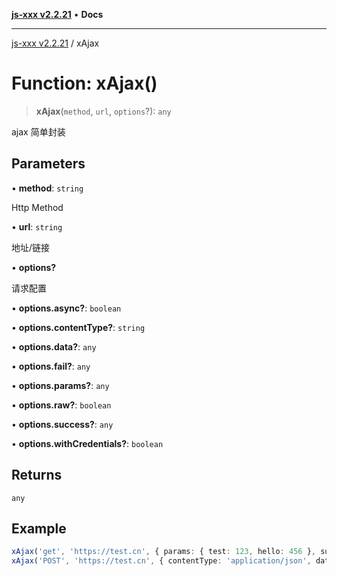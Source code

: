 [**js-xxx v2.2.21**](../README.md) • **Docs**

***

[js-xxx v2.2.21](../README.md) / xAjax

# Function: xAjax()

> **xAjax**(`method`, `url`, `options`?): `any`

ajax 简单封装

## Parameters

• **method**: `string`

Http Method

• **url**: `string`

地址/链接

• **options?**

请求配置

• **options.async?**: `boolean`

• **options.contentType?**: `string`

• **options.data?**: `any`

• **options.fail?**: `any`

• **options.params?**: `any`

• **options.raw?**: `boolean`

• **options.success?**: `any`

• **options.withCredentials?**: `boolean`

## Returns

`any`

## Example

```ts
xAjax('get', 'https://test.cn', { params: { test: 123, hello: 456 }, success: (data) => console.log('success', data), fail: (error) => console.log('fail', error) }); /// ajax
xAjax('POST', 'https://test.cn', { contentType: 'application/json', data: { test: 123 }, success: (data) => console.log('success', data), fail: (error) => console.log('fail', error) }); /// ajax
```
